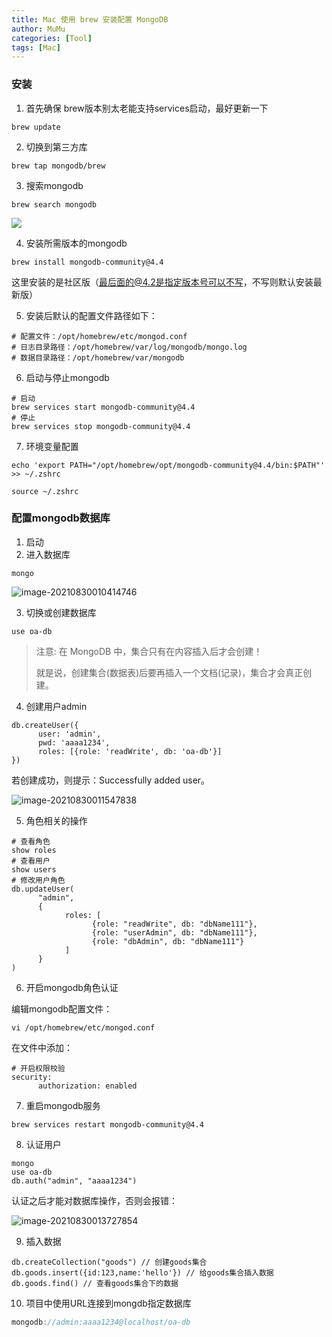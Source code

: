 ```yaml
---
title: Mac 使用 brew 安装配置 MongoDB
author: MuMu
categories: [Tool]
tags: [Mac]
---
```


### 安装

1. 首先确保 brew版本别太老能支持services启动，最好更新一下

````shell
brew update
````

2. 切换到第三方库

```shell
brew tap mongodb/brew
```

3. 搜索mongodb

```shell
brew search mongodb
```

![](https://blog.caowei.xyz/blog/Jw-110.jpg)

4. 安装所需版本的mongodb

```shell
brew install mongodb-community@4.4
```

这里安装的是社区版（最后面的@4.2是指定版本号可以不写，不写则默认安装最新版）

5. 安装后默认的配置文件路径如下：

````shell
# 配置文件：/opt/homebrew/etc/mongod.conf
# 日志目录路径：/opt/homebrew/var/log/mongodb/mongo.log
# 数据目录路径：/opt/homebrew/var/mongodb
````

6. 启动与停止mongodb

````shell
# 启动
brew services start mongodb-community@4.4
# 停止
brew services stop mongodb-community@4.4
````

7. 环境变量配置

````shell
echo 'export PATH="/opt/homebrew/opt/mongodb-community@4.4/bin:$PATH"' >> ~/.zshrc
````

````shell
source ~/.zshrc
````

### 配置mongodb数据库

1. 启动
2. 进入数据库

````shell
mongo
````

![image-20210830010414746](https://blog.caowei.xyz/blog/Jw-111.png)

3. 切换或创建数据库

````shell
use oa-db
````
> 注意: 在 MongoDB 中，集合只有在内容插入后才会创建！
>
> 就是说，创建集合(数据表)后要再插入一个文档(记录)，集合才会真正创建。

4. 创建用户admin

````shell
db.createUser({
      user: 'admin',
      pwd: 'aaaa1234',
      roles: [{role: 'readWrite', db: 'oa-db'}]
})
````
若创建成功，则提示：Successfully added user。

![image-20210830011547838](https://blog.caowei.xyz/blog/Jw-112.png)

5. 角色相关的操作

````shell
# 查看角色
show roles
# 查看用户
show users
# 修改用户角色
db.updateUser(
      "admin",
      {
            roles: [
                  {role: "readWrite", db: "dbName111"},
                  {role: "userAdmin", db: "dbName111"},
                  {role: "dbAdmin", db: "dbName111"}
            ]
      }
)
````

6. 开启mongodb角色认证

编辑mongodb配置文件：

````shell
vi /opt/homebrew/etc/mongod.conf
````

在文件中添加：

````shell
# 开启权限校验
security:
      authorization: enabled
````

7. 重启mongodb服务

````shell
brew services restart mongodb-community@4.4
````

8. 认证用户

````shell
mongo
use oa-db
db.auth("admin", "aaaa1234")
````

认证之后才能对数据库操作，否则会报错：

![image-20210830013727854](https://blog.caowei.xyz/blog/Jw-113.png)

9. 插入数据

````shell
db.createCollection("goods") // 创建goods集合
db.goods.insert({id:123,name:'hello'}) // 给goods集合插入数据
db.goods.find() // 查看goods集合下的数据
````

10. 项目中使用URL连接到mongdb指定数据库

````java
mongodb://admin:aaaa1234@localhost/oa-db
````